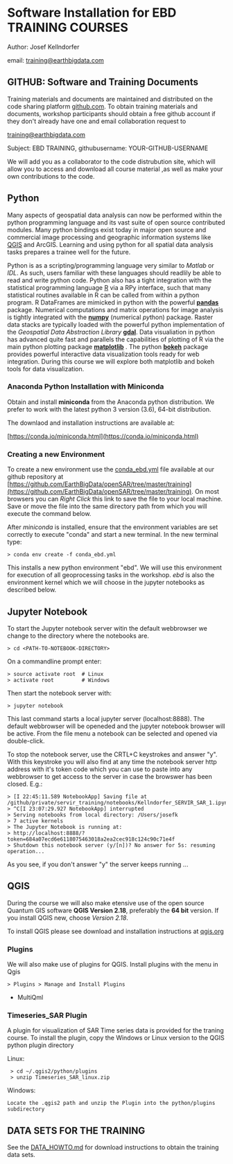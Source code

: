 # Software Installation for EBD TRAINING COURSES

Author: Josef Kellndorfer

email: [training@earthbigdata.com](mailto:training@earthbigdata.com)

## GITHUB: Software and Training Documents 

Training materials and documents are maintained and distributed on the code sharing platform [github.com](http://github.com).
To obtain training materials and documents, workshop participants should obtain a free github account if they don't already have one and email collaboration request to 

[training@earthbigdata.com](mailto:training@earthbigdata.com)

Subject: EBD TRAINING, githubusername: YOUR-GITHUB-USERNAME 

We will add you as a collaborator to the code distrubution site, which will allow you to access and download all course material ,as well as make your own contributions to the code.  


## Python
Many aspects of geospatial data analysis can now be performed within the python programming language and its vast suite of open source contributed modules. Many python bindings exist today in major open source and commercial image processing and geographic information systems like [QGIS](https://qgis.org) and ArcGIS. Learning and using python for all spatial data analysis tasks prepares a trainee well for the future. 

Python is as a scripting/programming language very similar to *Matlab* or *IDL*. As such, users familiar with these languages should readlily be able to read and write python code. Python also has a tight integration with the statistical programming language [R](https://www.r-project.org) via a RPy interface, such that many statistical routines available in R can be called from within a python program. R DataFrames are mimicked in python with the powerful [**pandas**](https://pandas.pydata.org) package. Numerical computations and matrix operations for image analysis is tightly integrated with the [**numpy**](http://www.numpy.org) \(*num*erical *py*thon) package. Raster data stacks are typically loaded with the powerful python implementation of the *Geospatial Data Abstraction Library* [**gdal**](http://gdal.org). Data visualiation in python has advanced quite fast and parallels the capabilities of plotting of R via the main python plotting package [**matplotlib**](https://matplotlib.org) . The python [**bokeh**](https://bokeh.pydata.org/) package provides powerful interactive data visualization tools ready for web integration. During this course we will explore both matplotlib and bokeh tools for data visualization.  

### Anaconda Python Installation with Miniconda
Obtain and install **miniconda** from the Anaconda python distribution. We prefer to work with the latest python 3 version (3.6), 64-bit distribution.

The downlaod and installation instructions are available at:

[https://conda.io/miniconda.html](https://conda.io/miniconda.html)

### Creating a new Environment

To create a new environment use the [conda_ebd.yml](conda_ebd.yml) file available at our github repository at [https://github.com/EarthBigData/openSAR/tree/master/training](https://github.com/EarthBigData/openSAR/tree/master/training). On most browsers you can *Right Click*  this link to save the file to your local machine. Save or move the file into the same directory path from which you will execute the command below. 

After *miniconda* is installed, ensure that the environment variables are set correctly to execute "conda" and start a new terminal. In the new terminal type:

    > conda env create -f conda_ebd.yml

This installs a new python environment "ebd". We will use this environment for execution of all geoprocessing tasks in the workshop. 
*ebd* is also the environment kernel which we will choose in the jupyter notebooks as described below. 

## Jupyter Notebook

To start the Jupyter notebook server witin the default webbrowser we change to the directory where the notebooks are.

    > cd <PATH-TO-NOTEBOOK-DIRECTORY>

On a commandline prompt enter: 

    > source activate root  # Linux
    > activate root         # Windows

Then start the notebook server with:

    > jupyter notebook

This last command starts a local jupyter server (localhost:8888). The default webbrowser will be openeded and the jupyter notebook browser will be active. From the file menu a notebook can be selected and opened via double-click.

To stop the notebook server, use the CRTL+C keystrokes and answer "y". With this keystroke you will also find at any time the notebook server http address with it's token code which you can use to paste into any webbrowser to get access to the server in case the browswer has been closed. E.g.:

    > [I 22:45:11.589 NotebookApp] Saving file at /github/private/servir_training/notebooks/Kellndorfer_SERVIR_SAR_1.ipynb
    > ^C[I 23:07:29.927 NotebookApp] interrupted
    > Serving notebooks from local directory: /Users/josefk
    > 7 active kernels
    > The Jupyter Notebook is running at:
    > http://localhost:8888/?token=684a07ecd6e6118075463018a2ea2cec918c124c90c71e4f
    > Shutdown this notebook server (y/[n])? No answer for 5s: resuming operation...

As you see, if you don't answer "y" the server keeps running ...

## QGIS

During the course we will also make etensive use of the open source Quantum GIS software **QGIS Version 2.18**, preferably the **64 bit** version. If you install QGIS new, choose *Version 2.18*.

To install QGIS please see download and installation instructions at [qgis.org](https://qgis.org/en/site/forusers/download.html)

### Plugins

We will also make use of plugins for QGIS.
Install plugins with the menu in Qgis

    > Plugins > Manage and Install Plugins

- MultiQml

### Timeseries_SAR Plugin

A plugin for visualization of SAR Time series data is provided for the traning course. To install the plugin, copy the Windows or Linux version to the QGIS python plugin directory

Linux:
 
     > cd ~/.qgis2/python/plugins 
     > unzip Timeseries_SAR_linux.zip 
 
Windows:

    Locate the .qgis2 path and unzip the Plugin into the python/plugins subdirectory


## DATA SETS FOR THE TRAINING

See the [DATA_HOWTO.md](./DATA_HOWTO.md) for download instructions to obtain the training data sets.




        
